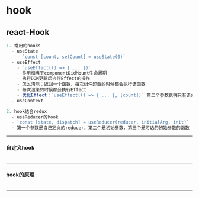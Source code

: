 # hook
## react-Hook
```js
1. 常用的hooks
  - useState
    - `const [count, setCount] = useState(0)`
  - useEffect
    - `useEffect(() => { ... })`
    - 作用相当于componentDidMount生命周期
    - 执行DOM更新后执行Effect的操作
    - 怎么清除：返回一个函数，每次组件卸载的时候都会执行该函数
    - 每次渲染的时候都会执行Effect
    - 优化Effect：`useEffect(() => { ... }, [count])` 第二个参数表明只有该state发生变化时才调用Effect
  - useContext

2. hook结合redux
  - useReducer的hook
  - `const [state, dispatch] = useReducer(reducer, initialArg, init)`
  - 第一个参数是自己定义的reducer，第二个是初始参数，第三个是可选的初始参数的函数
```
---
#### 自定义hook
```js

```
---
#### hook的原理
```js

```
---